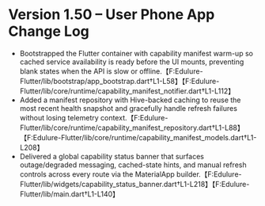 # Version 1.50 – User Phone App Change Log

- Bootstrapped the Flutter container with capability manifest warm-up so cached service availability is ready before the UI mounts, preventing blank states when the API is slow or offline.【F:Edulure-Flutter/lib/bootstrap/app_bootstrap.dart†L1-L58】【F:Edulure-Flutter/lib/core/runtime/capability_manifest_notifier.dart†L1-L112】
- Added a manifest repository with Hive-backed caching to reuse the most recent health snapshot and gracefully handle refresh failures without losing telemetry context.【F:Edulure-Flutter/lib/core/runtime/capability_manifest_repository.dart†L1-L88】【F:Edulure-Flutter/lib/core/runtime/capability_manifest_models.dart†L1-L208】
- Delivered a global capability status banner that surfaces outage/degraded messaging, cached-state hints, and manual refresh controls across every route via the MaterialApp builder.【F:Edulure-Flutter/lib/widgets/capability_status_banner.dart†L1-L218】【F:Edulure-Flutter/lib/main.dart†L1-L140】
